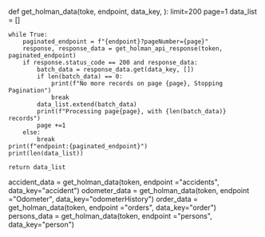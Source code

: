 def get_holman_data(toke, endpoint, data_key, ):
    limit=200
    page=1
    data_list = []

    while True:
        paginated_endpoint = f"{endpoint}?pageNumber={page}"
        response, response_data = get_holman_api_response(token, paginated_endpoint)
        if response.status_code == 200 and response_data:
            batch_data = response_data.get(data_key, [])
            if len(batch_data) == 0:
                print(f"No more records on page {page}, Stopping Pagination")
                break
            data_list.extend(batch_data)
            print(f"Processing page{page}, with {len(batch_data)} records")
            page +=1
        else:
            break
    print(f"endpoint:{paginated_endpoint}")
    print(len(data_list))
    
    return data_list

accident_data = get_holman_data(token, endpoint ="accidents", data_key="accident")
odometer_data = get_holman_data(token, endpoint ="Odometer", data_key="odometerHistory")
order_data = get_holman_data(token, endpoint ="orders", data_key="order")
persons_data = get_holman_data(token, endpoint ="persons", data_key="person")
